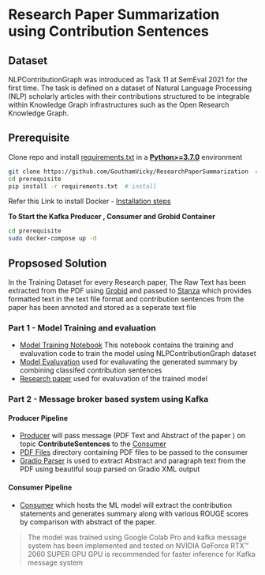 # Research Paper Summarization using Contribution Sentences

## Dataset

NLPContributionGraph was introduced as Task 11 at SemEval 2021 for the first time. The task is defined on a dataset of Natural Language Processing (NLP) scholarly articles with their contributions structured to be integrable within Knowledge Graph infrastructures such as the Open Research Knowledge Graph. 

## Prerequisite

Clone repo and install [requirements.txt]([https://github.com/GouthamVicky/ResearchPaperSummarization/blob/main/prerequisite/requirements.txt](https://github.com/GouthamVicky/ResearchPaperSummarization/blob/main/prerequisite/requirements.txt)) in a
[**Python>=3.7.0**](https://www.python.org/) environment

```bash
git clone https://github.com/GouthamVicky/ResearchPaperSummarization  # clone
cd prerequisite
pip install -r requirements.txt  # install
```
Refer this Link to install Docker - [Installation steps](https://linuxize.com/post/how-to-install-and-use-docker-compose-on-ubuntu-20-04/) 

**To Start the Kafka Producer , Consumer and Grobid Container**

```bash
cd prerequisite
sudo docker-compose up -d
```
## Propsosed Solution

In the Training Dataset for every Research paper, The Raw Text has been extracted from the PDF using [Grobid](https://github.com/kermitt2/grobid) and passed to [Stanza](https://github.com/stanfordnlp/stanza) which provides formatted text in the text file format and contribution sentences from the paper has been annoted and stored as a seperate text file


### **Part 1 - Model Training and evaluation**
  - [Model Training Notebook](https://github.com/GouthamVicky/ResearchPaperSummarization/blob/main/Notebooks/ContribSentenceTraining.ipynb) This notebook contains the training and evaluvation code to train the model using NLPContributionGraph dataset
  - [Model Evaluvation](https://github.com/GouthamVicky/ResearchPaperSummarization/blob/main/Notebooks/ContribSenEvaluvation.ipynb) used for evaluvating the generated summary by combining classifed contribution sentences
  - [Research paper](https://aclanthology.org/P19-1106/) used for evaluvation of the trained model

### **Part 2 - Message broker based system using Kafka**
#### Producer Pipeline

  - [Producer](https://github.com/GouthamVicky/ResearchPaperSummarization/blob/main/MessageBrokerSystem/producer/producerkafka.py) will pass message (PDF Text and Abstract of the paper ) on topic **ContributeSentences** to the [Consumer](https://github.com/GouthamVicky/ResearchPaperSummarization/blob/main/MessageBrokerSystem/consumer/consumerkafka.py)
  - [PDF Files](https://github.com/GouthamVicky/ResearchPaperSummarization/tree/main/MessageBrokerSystem/producer/pdfFiles) directory containing PDF files to be passed to the consumer
  - [Gradio Parser](https://github.com/GouthamVicky/ResearchPaperSummarization/blob/main/MessageBrokerSystem/producer/grobidparser.py) is used to extract Abstract and paragraph text from the PDF using beautiful soup parsed on Gradio XML output

#### Consumer Pipeline

  - [Consumer](https://github.com/GouthamVicky/ResearchPaperSummarization/blob/main/MessageBrokerSystem/consumer/consumerkafka.py) which hosts the ML model will extract the contribution statements and generates summary along with various ROUGE scores by comparison with abstract of the paper.


> The model was trained using Google Colab Pro and kafka message system has been implemented and tested on NVIDIA GeForce RTX™ 2060 SUPER GPU
> GPU is recommended for faster inference for Kafka message system

